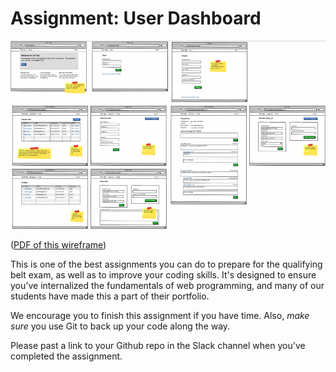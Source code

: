 # Assignment: User Dashboard
![Courses](/user-dashboard-screenshot.png "Dashboard")

([PDF of this wireframe](user-dashboard.pdf))

This is one of the best assignments you can do to prepare for the qualifying belt exam, as well as to improve your coding skills. It's designed to ensure you've internalized the fundamentals of web programming, and many of our students have made this a part of their portfolio.

We encourage you to finish this assignment if you have time. Also, *make sure* you use Git to back up your code along the way.

Please past a link to your Github repo in the Slack channel when you've completed the assignment.

